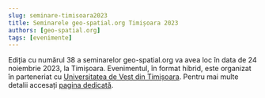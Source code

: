 ```yaml
---
slug: seminare-timisoara2023
title: Seminarele geo-spatial.org Timișoara 2023
authors: [geo-spatial.org]
tags: [evenimente]
---
```


Ediția cu numărul 38 a seminarelor geo-spatial.org va avea loc în data de 24 noiembrie 2023, la Timișoara. Evenimentul, în format hibrid, este organizat în parteneriat cu [Universitatea de Vest din Timișoara](https://www.uvt.ro/). Pentru mai multe detalii accesați [pagina dedicată](https://geo-spatial.org/proiecte/seminarii/timisoara2023/).

<!-- truncate -->
